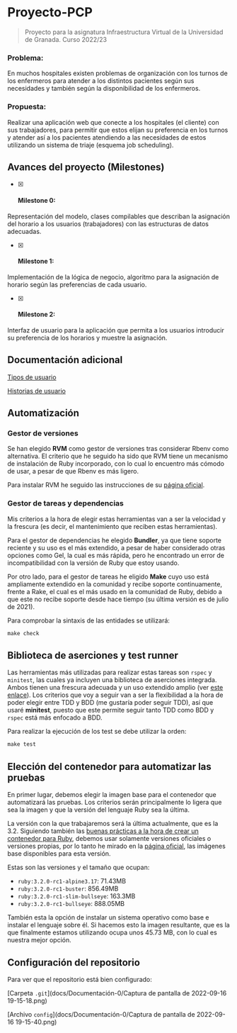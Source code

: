 # Proyecto-PCP
> Proyecto para la asignatura Infraestructura Virtual de la Universidad de Granada. Curso 2022/23

### Problema:

En muchos hospitales existen problemas de organización con los turnos de los enfermeros para atender a los distintos pacientes según sus necesidades y también según la disponibilidad de los enfermeros.

### Propuesta:

Realizar una aplicación web que conecte a los hospitales (el cliente) con sus trabajadores, para permitir que estos elijan su preferencia en los turnos y atender así a los pacientes atendiendo a las necesidades de estos utilizando un sistema de triaje (esquema job scheduling).

## Avances del proyecto (Milestones)

* [x] #### **Milestone 0:**

Representación del modelo, clases compilables que describan la asignación del horario a los usuarios (trabajadores) con las estructuras de datos adecuadas.

* [x] #### **Milestone 1:**

Implementación de la lógica de negocio, algoritmo para la asignación de horario según las preferencias de cada usuario.

* [x] #### **Milestone 2:**

Interfaz de usuario para la aplicación que permita a los usuarios introducir su preferencia de los horarios y muestre la asignación.


## Documentación adicional

[Tipos de usuario](docs/Documentación-1/users.md)

[Historias de usuario](docs/Documentación-1/HUs.md)

## Automatización

### Gestor de versiones

Se han elegido **RVM** como gestor de versiones tras considerar Rbenv como alternativa. El criterio que he seguido ha sido que RVM tiene un mecanismo de instalación de Ruby incorporado, con lo cual lo encuentro más cómodo de usar, a pesar de que Rbenv es más ligero.

Para instalar RVM he seguido las instrucciones de su [página oficial](https://rvm.io/rvm/install).

### Gestor de tareas y dependencias

Mis criterios a la hora de elegir estas herramientas van a ser la velocidad y la frescura (es decir, el mantenimiento que reciben estas herramientas).

Para el gestor de dependencias he elegido **Bundler**, ya que tiene soporte reciente y su uso es el más extendido, a pesar de haber considerado otras opciones como Gel, la cual es más rápida, pero he encontrado un error de incompatibilidad con la versión de Ruby que estoy usando.

Por otro lado, para el gestor de tareas he eligido **Make** cuyo uso está ampliamente extendido en la comunidad y recibe soporte continuamente, frente a Rake, el cual es el más usado en la comunidad de Ruby, debido a que este no recibe soporte desde hace tiempo (su última versión es de julio de 2021).

Para comprobar la sintaxis de las entidades se utilizará:

```makefile
make check
```

## Biblioteca de aserciones y test runner
Las herramientas más utilizadas para realizar estas tareas son `rspec` y `minitest`, las cuales ya incluyen una biblioteca de aserciones integrada. Ambos tienen una frescura adecuada y un uso extendido amplio (ver [este enlace](https://www.ruby-toolbox.com/categories/testing_frameworks)). Los criterios que voy a seguir van a ser la flexibilidad a la hora de poder elegir entre TDD y BDD (me gustaría poder seguir TDD), así que usaré **minitest**, puesto que este permite seguir tanto TDD como BDD y `rspec` está más enfocado a BDD.

Para realizar la ejecución de los test se debe utilizar la orden:

```makefile
make test
```

## Elección del contenedor para automatizar las pruebas

En primer lugar, debemos elegir la imagen base para el contenedor que automatizará las pruebas. 
Los criterios serán principalmente lo ligera que sea la imagen y que la versión del lenguaje Ruby sea la última.

La versión con la que trabajaremos será la última actualmente, que es la 3.2. Siguiendo también las [buenas prácticas a la hora de crear un contenedor para Ruby](https://lipanski.com/posts/dockerfile-ruby-best-practices), debemos usar solamente versiones oficiales o versiones propias, por lo tanto he mirado en la [página oficial](https://hub.docker.com/_/ruby), las imágenes base disponibles para esta versión.

Estas son las versiones y el tamaño que ocupan:
 - `ruby:3.2.0-rc1-alpine3.17`: 71.43MB
 - `ruby:3.2.0-rc1-buster`: 856.49MB
 - `ruby:3.2.0-rc1-slim-bullseye`: 163.3MB
 - `ruby:3.2.0-rc1-bullseye`: 888.05MB 

También esta la opción de instalar un sistema operativo como base e instalar el lenguaje sobre él. Si hacemos esto la imagen resultante, que es la que finalmente estamos utilizando ocupa unos 45.73 MB, con lo cual es nuestra mejor opción.

## Configuración del repositorio

Para ver que el repositorio está bien configurado: 

[Carpeta `.git`](docs/Documentación-0/Captura de pantalla de 2022-09-16 19-15-18.png)

[Archivo `config`](docs/Documentación-0/Captura de pantalla de 2022-09-16 19-15-40.png)
